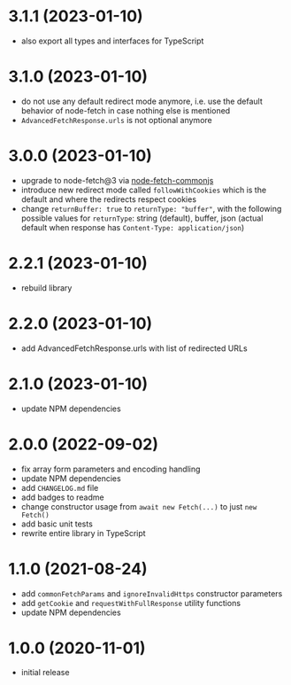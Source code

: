 # 3.1.1 (2023-01-10)

- also export all types and interfaces for TypeScript

# 3.1.0 (2023-01-10)

- do not use any default redirect mode anymore, i.e. use the default behavior of node-fetch in case nothing else is mentioned
- `AdvancedFetchResponse.urls` is not optional anymore

# 3.0.0 (2023-01-10)

- upgrade to node-fetch@3 via [node-fetch-commonjs](https://www.npmjs.com/package/node-fetch-commonjs)
- introduce new redirect mode called `followWithCookies` which is the default and where the redirects respect cookies
- change `returnBuffer: true` to `returnType: "buffer"`, with the following possible values for `returnType`: string (default), buffer, json (actual default when response has `Content-Type: application/json`)

# 2.2.1 (2023-01-10)

- rebuild library

# 2.2.0 (2023-01-10)

- add AdvancedFetchResponse.urls with list of redirected URLs

# 2.1.0 (2023-01-10)

- update NPM dependencies

# 2.0.0 (2022-09-02)

- fix array form parameters and encoding handling
- update NPM dependencies
- add `CHANGELOG.md` file
- add badges to readme
- change constructor usage from `await new Fetch(...)` to just `new Fetch()`
- add basic unit tests
- rewrite entire library in TypeScript

# 1.1.0 (2021-08-24)

- add `commonFetchParams` and `ignoreInvalidHttps` constructor parameters
- add `getCookie` and `requestWithFullResponse` utility functions
- update NPM dependencies

# 1.0.0 (2020-11-01)

- initial release
